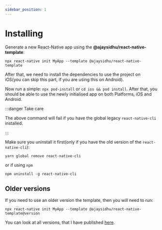 ```yaml
---
sidebar_position: 1
---
```


# Installing

Generate a new React-Native app using the **@ajaysidhu/react-native-template**:

```shell
npx react-native init MyApp --template @ajaysidhu/react-native-template
```

After that, we need to install the dependencies to use the project on iOS(you can skip this part, if you are using this on Android).

Now run a simple: `npx pod-install` or `cd ios && pod install`. After that, you should be able to use the newly initialised app on both Platforms, iOS and Android.

:::danger Take care

The above command will fail if you have the global legacy `react-native-cli` installed.

:::

Make sure you uninstall it first(only if you have the old version of the `react-native-cli`):

```shell
yarn global remove react-native-cli
```

or if using `npm`

```shell
npm uninstall -g react-native-cli
```

## Older versions

If you need to use an older version the template, then you will need to run:

```shell
npx react-native init MyApp --template @ajaysidhu/react-native-template@version
```

You can look at all versions, that I have published [here](https://github.com/ajaykumar97/react-native-template/releases).
